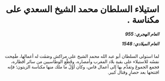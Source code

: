 <h1 dir="rtl">استيلاء السلطان محمد الشيخ السعدي على مكناسة  .</h1>

<h5 dir="rtl">العام الهجري:  955

العام الميلادي: 1548

</h5>

<p dir="rtl">لما استولى السلطان أبو عبد الله محمد الشيخ على مراكش وصَفَت له أعمالها، طَمِحت نفسُه للاستيلاء على بقيةِ بلاد المغرب وأمصاره، وقَطْعِ الوطاسيين من سائر أقطاره، فجمع الجموعَ وتقدَّم بها إلى أعمال فاس، وكان أوَّلُ ما ملك منها مكناسة الزيتون؛ فإنه افتتحها بعد حصارٍ وقتال كبير.</p></br>

